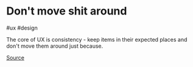 # Don't move shit around

#ux #design

The core of UX is consistency - keep items in their expected places and don't move them around just because.

[Source](https://medium.com/radical-ux/nine-nasty-ux-truths-83b30ea94355)
